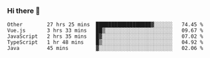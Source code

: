 ### Hi there 👋

<!--
**Hundeklemmen/Hundeklemmen** is a ✨ _special_ ✨ repository because its `README.md` (this file) appears on your GitHub profile.

Here are some ideas to get you started:

- 🔭 I’m currently working on ...
- 🌱 I’m currently learning ...
- 👯 I’m looking to collaborate on ...
- 🤔 I’m looking for help with ...
- 💬 Ask me about ...
- 📫 How to reach me: ...
- 😄 Pronouns: ...
- ⚡ Fun fact: ...
-->
<!--START_SECTION:waka-->
```text
Other        27 hrs 25 mins  ██████████████████▓░░░░░░   74.45 % 
Vue.js       3 hrs 33 mins   ██▒░░░░░░░░░░░░░░░░░░░░░░   09.67 % 
JavaScript   2 hrs 35 mins   █▓░░░░░░░░░░░░░░░░░░░░░░░   07.02 % 
TypeScript   1 hr 48 mins    █▒░░░░░░░░░░░░░░░░░░░░░░░   04.92 % 
Java         45 mins         ▓░░░░░░░░░░░░░░░░░░░░░░░░   02.06 % 
```
<!--END_SECTION:waka-->
